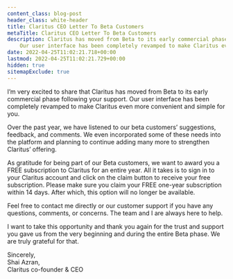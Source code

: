 ```yaml
---
content_class: blog-post
header_class: white-header
title: Claritus CEO Letter To Beta Customers
metaTitle: Claritus CEO Letter To Beta Customers 
description: Claritus has moved from Beta to its early commercial phase. 
    Our user interface has been completely revamped to make Claritus even more convenient and simple.
date: 2022-04-25T11:02:21.718+00:00
lastmod: 2022-04-25T11:02:21.729+00:00
hidden: true
sitemapExclude: true
---
```


I’m very excited to share that Claritus has moved from Beta to its early commercial phase following your support. Our user interface has been completely revamped to make Claritus even more convenient and simple for you.

Over the past year, we have listened to our beta customers’ suggestions, feedback, and comments. We even incorporated some of these needs into the platform and planning to continue adding many more to strengthen Claritus’ offering.

As gratitude for being part of our Beta customers, we want to award you a FREE subscription to Claritus for an entire year. All it takes is to sign in to your Claritus account and click on the claim button to receive your free subscription.
Please make sure you claim your FREE one-year subscription within 14 days. After which, this option will no longer be available.

Feel free to contact me directly or our customer support if you have any questions, comments, or concerns. The team and I are always here to help.

I want to take this opportunity and thank you again for the trust and support you gave us from the very beginning and during the entire Beta phase. 
We are truly grateful for that.

Sincerely,  
Shai Azran,  
Claritus co-founder & CEO